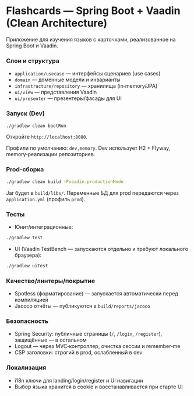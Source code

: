 # Flashcards — Spring Boot + Vaadin (Clean Architecture)

Приложение для изучения языков с карточками, реализованное на Spring Boot и Vaadin.

### Слои и структура
- `application/usecase` — интерфейсы сценариев (use cases)
- `domain` — доменные модели и инварианты
- `infrastructure/repository` — хранилища (in‑memory/JPA)
- `ui/view` — представления Vaadin
- `ui/presenter` — презентеры/фасады для UI

### Запуск (Dev)
```bash
./gradlew clean bootRun
```
Откройте `http://localhost:8080`.

Профили по умолчанию: `dev,memory`. Dev использует H2 + Flyway, memory‑реализации репозиториев.

### Prod‑сборка
```bash
./gradlew clean build -Pvaadin.productionMode
```
Jar будет в `build/libs/`. Переменные БД для prod передаются через `application.yml` (профиль `prod`).

### Тесты
- Юнит/интеграционные:
```bash
./gradlew test
```
- UI (Vaadin TestBench — запускаются отдельно и требуют локального браузера):
```bash
./gradlew uiTest
```

### Качество/линтеры/покрытие
- Spotless (форматирование) — запускается автоматически перед компиляцией
- Jacoco отчёты — публикуются в `build/reports/jacoco`

### Безопасность
- Spring Security: публичные страницы (`/`, `/login`, `/register`), защищённые — в остальном
- Logout — через MVC‑контроллер, очистка сессии и remember‑me
- CSP заголовки: строгий в prod, ослабленный в dev

### Локализация
- i18n ключи для landing/login/register и UI навигации
- Выбор языка хранится в cookie и восстанавливается при старте UI

